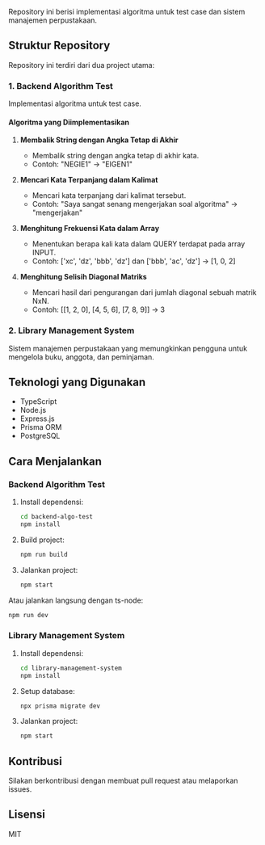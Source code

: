 Repository ini berisi implementasi algoritma untuk test case dan sistem manajemen perpustakaan.

## Struktur Repository

Repository ini terdiri dari dua project utama:

### 1. Backend Algorithm Test

Implementasi algoritma untuk test case.

#### Algoritma yang Diimplementasikan

1. **Membalik String dengan Angka Tetap di Akhir**
   - Membalik string dengan angka tetap di akhir kata.
   - Contoh: "NEGIE1" → "EIGEN1"

2. **Mencari Kata Terpanjang dalam Kalimat**
   - Mencari kata terpanjang dari kalimat tersebut.
   - Contoh: "Saya sangat senang mengerjakan soal algoritma" → "mengerjakan"

3. **Menghitung Frekuensi Kata dalam Array**
   - Menentukan berapa kali kata dalam QUERY terdapat pada array INPUT.
   - Contoh: ['xc', 'dz', 'bbb', 'dz'] dan ['bbb', 'ac', 'dz'] → [1, 0, 2]

4. **Menghitung Selisih Diagonal Matriks**
   - Mencari hasil dari pengurangan dari jumlah diagonal sebuah matrik NxN.
   - Contoh: [[1, 2, 0], [4, 5, 6], [7, 8, 9]] → 3

### 2. Library Management System

Sistem manajemen perpustakaan yang memungkinkan pengguna untuk mengelola buku, anggota, dan peminjaman.

## Teknologi yang Digunakan

- TypeScript
- Node.js
- Express.js
- Prisma ORM
- PostgreSQL

## Cara Menjalankan

### Backend Algorithm Test

1. Install dependensi:
   ```bash
   cd backend-algo-test
   npm install
   ```

2. Build project:
   ```bash
   npm run build
   ```

3. Jalankan project:
   ```bash
   npm start
   ```

Atau jalankan langsung dengan ts-node:
```bash
npm run dev
```

### Library Management System

1. Install dependensi:
   ```bash
   cd library-management-system
   npm install
   ```

2. Setup database:
   ```bash
   npx prisma migrate dev
   ```

3. Jalankan project:
   ```bash
   npm start
   ```

## Kontribusi

Silakan berkontribusi dengan membuat pull request atau melaporkan issues.

## Lisensi

MIT
